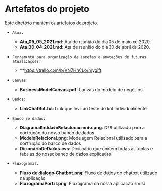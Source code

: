 # Artefatos do projeto

Este diretório mantém os artefatos do projeto. 

* `Atas:`
	* **Ata_05_05_2021.md**: Ata de reunião do dia 05 de maio de 2020.
	* **Ata_30_04_2021.md**: Ata de reunião do dia 30 de abril de 2020.

* `Ferramenta para organização de tarefas e anotações de futuras atualizações:` 
 	* **https://trello.com/b/VN7HhCLo/mygift.

* `Canvas:`
	* **BusinessModelCanvas.pdf**: Canvas do modelo de negócios.

* `Dados:`
	* **LinkChatBot.txt**: Link que leva ao teste do bot individualmente

* `Banco de dados:`
	* **DiagramaEntidadeRelacionamento.png**: DER utilizado para a contrução do nosso banco de dados
	* **ModeloRelacional.png**: Modelagem Relacional utilizado para a contrução do banco de dados
	* **DicionárioDeDados.cvs**: Dicionário que contem todas as tuplas e tabelas do nosso banco de dados explicadas

* `Fluxogramas:`
	* **Fluxo de dialogo-Chatbot.png**: Fluxo de dados do chatbot utilizado na aplicação
	* **FluxogramaPortal.png**: Fluxograma da nossa aplicação em sí 	
